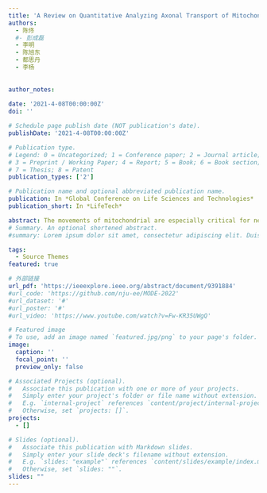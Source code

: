 ```yaml
---
title: 'A Review on Quantitative Analyzing Axonal Transport of Mitochondria'
authors:
  - 陈佟
  #- 彭成磊
  - 李明
  - 陈旭东
  - 都思丹
  - 李杨
  
  
author_notes:
  
date: '2021-4-08T00:00:00Z'
doi: ''

# Schedule page publish date (NOT publication's date).
publishDate: '2021-4-08T00:00:00Z'

# Publication type.
# Legend: 0 = Uncategorized; 1 = Conference paper; 2 = Journal article;
# 3 = Preprint / Working Paper; 4 = Report; 5 = Book; 6 = Book section;
# 7 = Thesis; 8 = Patent
publication_types: ['2']

# Publication name and optional abbreviated publication name.
publication: In *Global Conference on Life Sciences and Technologies*
publication_short: In *LifeTech*

abstract: The movements of mitochondrial are especially critical for neuronal growth and function. However, to analyze and quantify this process is technically challenging. Different from traditional hand-drawn method which lacks efficiency, we focus on automatic methods, which consist three key aspects (image enhancement, trajectories tracking and quantitative analyzing) and provide a discussion about different issues in these steps.
# Summary. An optional shortened abstract.
#summary: Lorem ipsum dolor sit amet, consectetur adipiscing elit. Duis posuere tellus ac convallis placerat. Proin tincidunt magna sed ex sollicitudin condimentum.

tags:
  - Source Themes
featured: true

# 外部链接
url_pdf: 'https://ieeexplore.ieee.org/abstract/document/9391884'
#url_code: 'https://github.com/nju-ee/MODE-2022'
#url_dataset: '#'
#url_poster: '#'
#url_video: 'https://www.youtube.com/watch?v=Fw-KR35UWgQ'

# Featured image
# To use, add an image named `featured.jpg/png` to your page's folder.
image:
  caption: ''
  focal_point: ''
  preview_only: false

# Associated Projects (optional).
#   Associate this publication with one or more of your projects.
#   Simply enter your project's folder or file name without extension.
#   E.g. `internal-project` references `content/project/internal-project/index.md`.
#   Otherwise, set `projects: []`.
projects:
  - []

# Slides (optional).
#   Associate this publication with Markdown slides.
#   Simply enter your slide deck's filename without extension.
#   E.g. `slides: "example"` references `content/slides/example/index.md`.
#   Otherwise, set `slides: ""`.
slides: ""
---
```

